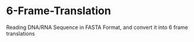 # 6-Frame-Translation
Reading DNA/RNA Sequence in FASTA Format, and convert it into 6 frame translations
